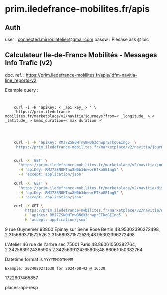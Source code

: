 # prim.iledefrance-mobilites.fr/apis

## Auth

user : connected.mirror.latelier@gmail.com
passw : Plesase ask @loic

## Calculateur Ile-de-France Mobilités - Messages Info Trafic (v2)

doc. ref. : https://prim.iledefrance-mobilites.fr/apis/idfm-navitia-line_reports-v2

Example query :

```


	curl -i -H 'apiKey: < _api key_ > ' \
	'https://prim.iledefrance-mobilites.fr/marketplace/v2/navitia/journeys?from=< _longitude_ >;< _latitude_ > &max_duration=< max duration >'


```


```bash


	curl -i -H 'apiKey: RMJ7ZSN0HTnw8N0b3dnwprETkoGEIng5' \
	'https://prim.iledefrance-mobilites.fr/marketplace/v2/navitia/journeys?from=2.3157235656261714;48.95300712760794&max_duration=2000'


	curl -X 'GET' \
	  'https://prim.iledefrance-mobilites.fr/marketplace/v2/navitia/journeys?from=2.3425639124365905%3B48.86061050382764&to=2.315689371572526%3B48.95302396272498&datetime=20240802T1100&datetime_represents=departure&max_nb_transfers=2&max_duration_to_pt=600&data_freshness=realtime&max_duration=4500' \
	  -H 'apiKey: RMJ7ZSN0HTnw8N0b3dnwprETkoGEIng5' \
	  -H 'accept: application/json'

	curl -X 'GET' \
	  'https://prim.iledefrance-mobilites.fr/marketplace/v2/navitia/disruptions' \
	  -H 'apiKey: RMJ7ZSN0HTnw8N0b3dnwprETkoGEIng5' \
	  -H 'accept: application/json'

	curl -X GET \
		'https://prim.iledefrance-mobilites.fr/marketplace/v2/navitia/disruptions/0001be24-508a-11ef-a8d9-0a58a9feac02' \
		-H 'apiKey: RMJ7ZSN0HTnw8N0b3dnwprETkoGEIng5' \
		-H 'accept: application/json'


```


9 rue Guynemer 93800 Epinay sur Seine
Rose Bertin
48.95302396272498, 2.315689371572526
2.315689371572526;48.95302396272498


L'Atelier
46 rue de l'arbre sec 75001 Paris
48.86061050382764, 2.3425639124365905
2.3425639124365905;48.86061050382764

Datetime format is `YYYYMMDDTHHMM`

	Example: 20240802T1630 for 2024-08-02 @ 16:30



1722607465857

places-api-resp